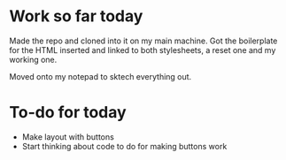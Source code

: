 # Work so far today
Made the repo and cloned into it on my main machine.
Got the boilerplate for the HTML inserted and linked to both stylesheets, a reset one and my working one.


Moved onto my notepad to sktech everything out.


# To-do for today
- Make layout with buttons
- Start thinking about code to do for making buttons work